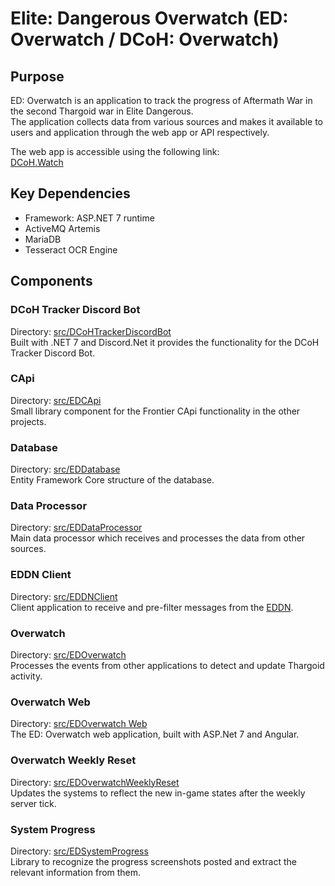 # Elite: Dangerous Overwatch (ED: Overwatch / DCoH: Overwatch)

## Purpose
ED: Overwatch is an application to track the progress of Aftermath War in the second Thargoid war in Elite Dangerous.  
The application collects data from various sources and makes it available to users and application through the web app or API respectively.

The web app is accessible using the following link:  
[DCoH.Watch](https://dcoh.watch/)

## Key Dependencies
- Framework: ASP.NET 7 runtime
- ActiveMQ Artemis
- MariaDB
- Tesseract OCR Engine

## Components

### DCoH Tracker Discord Bot
Directory: [src/DCoHTrackerDiscordBot](src/DCoHTrackerDiscordBot)  
Built with .NET 7 and Discord.Net it provides the functionality for the DCoH Tracker Discord Bot.

### CApi
Directory: [src/EDCApi](src/EDCApi)  
Small library component for the Frontier CApi functionality in the other projects.

### Database
Directory: [src/EDDatabase](src/EDDatabase)  
Entity Framework Core structure of the database.

### Data Processor
Directory: [src/EDDataProcessor](src/EDDataProcessor)  
Main data processor which receives and processes the data from other sources.

### EDDN Client
Directory: [src/EDDNClient](src/EDDNClient)  
Client application to receive and pre-filter messages from the [EDDN](https://github.com/EDCD/EDDN).

### Overwatch
Directory: [src/EDOverwatch](src/EDOverwatch)  
Processes the events from other applications to detect and update Thargoid activity.

### Overwatch Web
Directory: [src/EDOverwatch Web](src/EDOverwatch+Web)  
The ED: Overwatch web application, built with ASP.Net 7 and Angular.

### Overwatch Weekly Reset
Directory: [src/EDOverwatchWeeklyReset](src/EDOverwatchWeeklyReset)  
Updates the systems to reflect the new in-game states after the weekly server tick.

### System Progress
Directory: [src/EDSystemProgress](src/EDSystemProgress)  
Library to recognize the progress screenshots posted and extract the relevant information from them.

